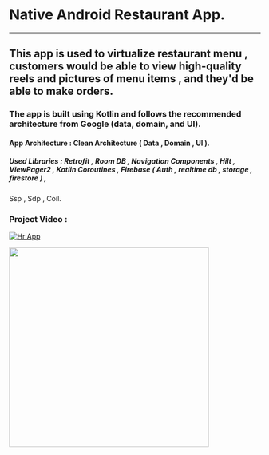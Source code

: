 # Native Android Restaurant App.
***
## This app is used to virtualize restaurant menu , customers would be able to view high-quality reels and pictures of menu items , and they'd be able to make orders.
### The app is built using Kotlin and follows the recommended architecture from Google (data, domain, and UI).
#### App Architecture : Clean Architecture ( Data , Domain , UI ).
##### Used Libraries : Retrofit , Room DB , Navigation Components , Hilt , ViewPager2 , Kotlin Coroutines , Firebase ( Auth , realtime db , storage , firestore ) , 
Ssp , Sdp , Coil.

### Project Video :
[![Hr App](https://github.com/mahmoudkhai/HrRestaurantAndroidApp/assets/92611218/f1de5447-0d32-4628-a9d2-e11391e1d9c9)](https://www.youtube.com/watch?v=IBxh-VyplQg&feature=youtu.be)
<div>
 <img src="https://github.com/mahmoudkhai/HrRestaurantAndroidApp/assets/92611218/f1de5447-0d32-4628-a9d2-e11391e1d9c9" width="400">
</div>
